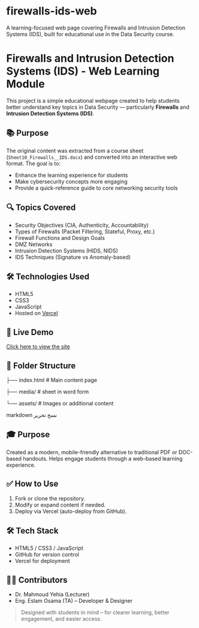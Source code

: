 # firewalls-ids-web
A learning-focused web page covering Firewalls and Intrusion Detection Systems (IDS), built for educational use in the Data Security course.

# Firewalls and Intrusion Detection Systems (IDS) - Web Learning Module

This project is a simple educational webpage created to help students better understand key topics in Data Security — particularly **Firewalls** and **Intrusion Detection Systems (IDS)**.

## 📚 Purpose

The original content was extracted from a course sheet (`Sheet10_Firewalls__IDS.docx`) and converted into an interactive web format. The goal is to:

- Enhance the learning experience for students
- Make cybersecurity concepts more engaging
- Provide a quick-reference guide to core networking security tools

## 🔍 Topics Covered

- Security Objectives (CIA, Authenticity, Accountability)
- Types of Firewalls (Packet Filtering, Stateful, Proxy, etc.)
- Firewall Functions and Design Goals
- DMZ Networks
- Intrusion Detection Systems (HIDS, NIDS)
- IDS Techniques (Signature vs Anomaly-based)

## 🛠️ Technologies Used

- HTML5
- CSS3
- JavaScript
- Hosted on [Vercel](https://vercel.com)

## 🚀 Live Demo

[Click here to view the site](https://your-vercel-url.vercel.app)

## 📁 Folder Structure

├── index.html # Main content page

├── media/ # sheet in word form

└── assets/ # Images or additional content

markdown
نسخ
تحرير

## 🎓 Purpose

Created as a modern, mobile-friendly alternative to traditional PDF or DOC-based handouts. Helps engage students through a web-based learning experience.

## ✅ How to Use

1. Fork or clone the repository.
2. Modify or expand content if needed.
3. Deploy via Vercel (auto-deploy from GitHub).

## 🛠️ Tech Stack

- HTML5 / CSS3 / JavaScript
- GitHub for version control
- Vercel for deployment

## 👨‍🏫 Contributors

- Dr. Mahmoud Yehia (Lecturer)
- Eng. Eslam Osama (TA) – Developer & Designer

> Designed with students in mind – for clearer learning, better engagement, and easier access.


